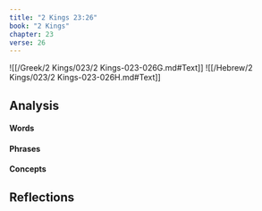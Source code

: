 ```yaml
---
title: "2 Kings 23:26"
book: "2 Kings"
chapter: 23
verse: 26
---
```

![[/Greek/2 Kings/023/2 Kings-023-026G.md#Text]]
![[/Hebrew/2 Kings/023/2 Kings-023-026H.md#Text]]

## Analysis

#### Words

#### Phrases

#### Concepts

## Reflections

